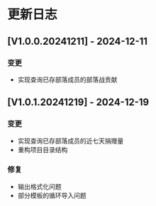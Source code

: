 # 更新日志
## [V1.0.0.20241211] - 2024-12-11
### 变更
* 实现查询已存部落成员的部落战贡献
## [V1.0.1.20241219] - 2024-12-19
### 变更
* 实现查询已存部落成员的近七天捐赠量
* 重构项目目录结构
### 修复
* 输出格式化问题
* 部分模板的循环导入问题